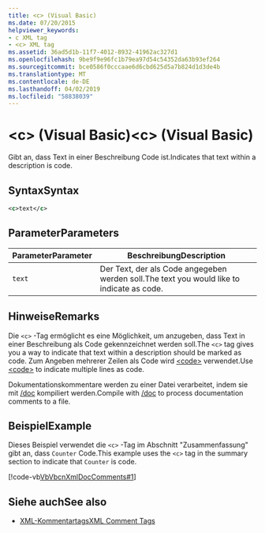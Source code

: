 ```yaml
---
title: <c> (Visual Basic)
ms.date: 07/20/2015
helpviewer_keywords:
- c XML tag
- <c> XML tag
ms.assetid: 36ad5d1b-11f7-4012-8932-41962ac327d1
ms.openlocfilehash: 9be9f9e96fc1b79ea97d54c54352da63b93ef264
ms.sourcegitcommit: bce0586f0cccaae6d6cbd625d5a7b824d1d3de4b
ms.translationtype: MT
ms.contentlocale: de-DE
ms.lasthandoff: 04/02/2019
ms.locfileid: "58838039"
---
```

# <a name="c-visual-basic"></a><span data-ttu-id="5d0c3-102">\<c> (Visual Basic)</span><span class="sxs-lookup"><span data-stu-id="5d0c3-102">\<c> (Visual Basic)</span></span>
<span data-ttu-id="5d0c3-103">Gibt an, dass Text in einer Beschreibung Code ist.</span><span class="sxs-lookup"><span data-stu-id="5d0c3-103">Indicates that text within a description is code.</span></span>  
  
## <a name="syntax"></a><span data-ttu-id="5d0c3-104">Syntax</span><span class="sxs-lookup"><span data-stu-id="5d0c3-104">Syntax</span></span>  
  
```xml  
<c>text</c>  
```  
  
## <a name="parameters"></a><span data-ttu-id="5d0c3-105">Parameter</span><span class="sxs-lookup"><span data-stu-id="5d0c3-105">Parameters</span></span>  
  
|<span data-ttu-id="5d0c3-106">Parameter</span><span class="sxs-lookup"><span data-stu-id="5d0c3-106">Parameter</span></span>|<span data-ttu-id="5d0c3-107">Beschreibung</span><span class="sxs-lookup"><span data-stu-id="5d0c3-107">Description</span></span>|  
|---|---|  
|`text`|<span data-ttu-id="5d0c3-108">Der Text, der als Code angegeben werden soll.</span><span class="sxs-lookup"><span data-stu-id="5d0c3-108">The text you would like to indicate as code.</span></span>|  
  
## <a name="remarks"></a><span data-ttu-id="5d0c3-109">Hinweise</span><span class="sxs-lookup"><span data-stu-id="5d0c3-109">Remarks</span></span>  
 <span data-ttu-id="5d0c3-110">Die `<c>` -Tag ermöglicht es eine Möglichkeit, um anzugeben, dass Text in einer Beschreibung als Code gekennzeichnet werden soll.</span><span class="sxs-lookup"><span data-stu-id="5d0c3-110">The `<c>` tag gives you a way to indicate that text within a description should be marked as code.</span></span> <span data-ttu-id="5d0c3-111">Zum Angeben mehrerer Zeilen als Code wird [\<code>](../../../visual-basic/language-reference/xmldoc/code.md) verwendet.</span><span class="sxs-lookup"><span data-stu-id="5d0c3-111">Use [\<code>](../../../visual-basic/language-reference/xmldoc/code.md) to indicate multiple lines as code.</span></span>  
  
 <span data-ttu-id="5d0c3-112">Dokumentationskommentare werden zu einer Datei verarbeitet, indem sie mit [/doc](../../../visual-basic/reference/command-line-compiler/doc.md) kompiliert werden.</span><span class="sxs-lookup"><span data-stu-id="5d0c3-112">Compile with [/doc](../../../visual-basic/reference/command-line-compiler/doc.md) to process documentation comments to a file.</span></span>  
  
## <a name="example"></a><span data-ttu-id="5d0c3-113">Beispiel</span><span class="sxs-lookup"><span data-stu-id="5d0c3-113">Example</span></span>  
 <span data-ttu-id="5d0c3-114">Dieses Beispiel verwendet die `<c>` -Tag im Abschnitt "Zusammenfassung" gibt an, dass `Counter` Code.</span><span class="sxs-lookup"><span data-stu-id="5d0c3-114">This example uses the `<c>` tag in the summary section to indicate that `Counter` is code.</span></span>  
  
 [!code-vb[VbVbcnXmlDocComments#1](~/samples/snippets/visualbasic/VS_Snippets_VBCSharp/VbVbcnXmlDocComments/VB/Class1.vb#1)]  
  
## <a name="see-also"></a><span data-ttu-id="5d0c3-115">Siehe auch</span><span class="sxs-lookup"><span data-stu-id="5d0c3-115">See also</span></span>

- [<span data-ttu-id="5d0c3-116">XML-Kommentartags</span><span class="sxs-lookup"><span data-stu-id="5d0c3-116">XML Comment Tags</span></span>](../../../visual-basic/language-reference/xmldoc/index.md)
